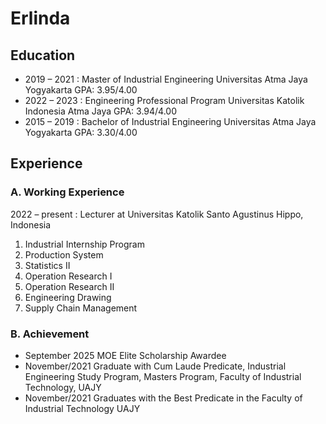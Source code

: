 # Erlinda

## Education
- 2019 – 2021 : Master of Industrial Engineering
    Universitas Atma Jaya Yogyakarta
    GPA: 3.95/4.00
- 2022 – 2023 : Engineering Professional Program
    Universitas Katolik Indonesia Atma Jaya
    GPA: 3.94/4.00
- 2015 – 2019 : Bachelor of Industrial Engineering
    Universitas Atma Jaya Yogyakarta
    GPA: 3.30/4.00

## Experience
### A. Working Experience
2022 – present : Lecturer at Universitas Katolik Santo Agustinus Hippo, Indonesia
1. Industrial Internship Program
2. Production System
3. Statistics II 
4. Operation Research I
5. Operation Research II
6. Engineering Drawing
7. Supply Chain Management

### B. Achievement
- September 2025 MOE Elite Scholarship Awardee
- November/2021 Graduate with Cum Laude Predicate, Industrial 
Engineering Study Program, Masters Program, 
Faculty of Industrial Technology, UAJY
- November/2021 Graduates with the Best Predicate in the Faculty  of Industrial Technology UAJY

